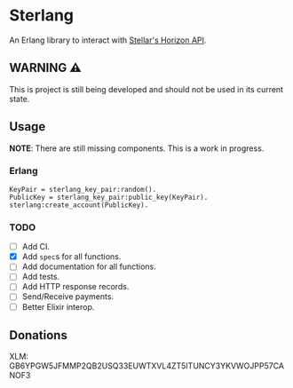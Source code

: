 # Sterlang

An Erlang library to interact with [Stellar's Horizon API](https://github.com/stellar/go/tree/master/services/horizon).

## WARNING :warning:

This is project is still being developed and should not be used in its current state.

## Usage

**NOTE**: There are still missing components. This is a work in progress.

### Erlang

```
KeyPair = sterlang_key_pair:random().
PublicKey = sterlang_key_pair:public_key(KeyPair).
sterlang:create_account(PublicKey).
```

### TODO

- [ ] Add CI.
- [X] Add `spec`s for all functions.
- [ ] Add documentation for all functions.
- [ ] Add tests.
- [ ] Add HTTP response records.
- [ ] Send/Receive payments.
- [ ] Better Elixir interop.

## Donations

XLM: GB6YPGW5JFMMP2QB2USQ33EUWTXVL4ZT5ITUNCY3YKVWOJPP57CANOF3
